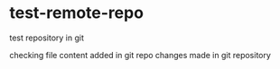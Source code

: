 # test-remote-repo
test repository in git

checking file
 content added in git repo
  changes made in git repository
